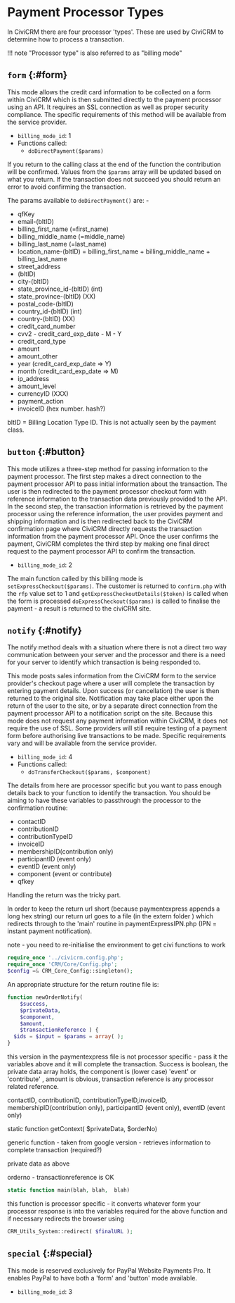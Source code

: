 # Payment Processor Types

In CiviCRM there are four processor 'types'. These are used by CiviCRM to determine how to process a transaction.

!!! note
    "Processor type" is also referred to as "billing mode"

## `form` {:#form}

This mode allows the credit card information to be collected on a form within CiviCRM which is then submitted directly to the payment processor using an API. It requires an SSL connection as well as proper security compliance. The specific requirements of this method will be available from the service provider.

* `billing_mode_id`: 1
* Functions called:
    * `doDirectPayment($params)`

If you return to the calling class at the end of the function the
contribution will be confirmed. Values from the `$params` array will be
updated based on what you return.  If the transaction does not succeed
you should return an error to avoid confirming the transaction.

The params available to `doDirectPayment()` are: -

- qfKey
- email-(bltID)
- billing_first_name (=first_name)
- billing_middle_name (=middle_name)
- billing_last_name (=last_name)
- location_name-(bltID) = billing_first_name + billing_middle_name + billing_last_name
- street_address
- (bltID)
- city-(bltID)
- state_province_id-(bltID) (int)
- state_province-(bltID) (XX)
- postal_code-(bltID)
- country_id-(bltID) (int)
- country-(bltID) (XX)
- credit_card_number
- cvv2 - credit_card_exp_date - M - Y
- credit_card_type
- amount
- amount_other
- year (credit_card_exp_date =&gt; Y)
- month (credit_card_exp_date =&gt; M)
- ip_address
- amount_level
- currencyID (XXX)
- payment_action
- invoiceID (hex number. hash?)

bltID = Billing Location Type ID. This is not actually seen by the
payment class.

## `button` {:#button}

This mode utilizes a three-step method for passing information to the payment processor. The first step makes a direct connection to the payment processor API to pass initial information about the transaction. The user is then redirected to the payment processor checkout form with reference information to the transaction data previously provided to the API. In the second step, the transaction information is retrieved by the payment processor using the reference information, the user provides payment and shipping information and is then redirected back to the CiviCRM confirmation page where CiviCRM directly requests the transaction information from the payment processor API. Once the user confirms the payment, CiviCRM completes the third step by making one final direct request to the payment processor API to confirm the transaction.

* `billing_mode_id`: 2

The main function called by this billing mode is `setExpressCheckout($params)`. The customer is returned to `confirm.php` with the `rfp` value set to 1 and `getExpressCheckoutDetails($token)` is called when the form is processed `doExpressCheckout($params)` is called to finalise the payment - a result is returned to the civiCRM site.

## `notify` {:#notify}

The notify method deals with a situation where there is not a direct two way communication between your server and the processor and there is a need for your server to identify which transaction is being responded to.
 
This mode posts sales information from the CiviCRM form to the service provider's checkout page where a user will complete the transaction by entering payment details. Upon success (or cancellation) the user is then returned to the original site. Notification may take place either upon the return of the user to the site, or by a separate direct connection from the payment processor API to a notification script on the site. Because this mode does not request any payment information within CiviCRM, it does not require the use of SSL. Some providers will still require testing of a payment form before authorising live transactions to be made. Specific requirements vary and will be available from the service provider.

* `billing_mode_id`: 4
* Functions called:
    * `doTransferCheckout($params, $component)`

The details from here are processor specific but you want to pass
enough details back to your function to identify the transaction. You
should be aiming to have these variables to passthrough the processor to
the confirmation routine:

* contactID
* contributionID
* contributionTypeID
* invoiceID
* membershipID(contribution only)
* participantID (event only)
* eventID (event only)
* component (event or contribute)
* qfkey

Handling the return was the tricky part.

In order to keep the return url short (because paymentexpress appends a
long hex string) our return url goes to a file (in the extern folder )
which redirects through to the 'main' routine in paymentExpressIPN.php
(IPN = instant payment notification). 

note - you need to  re-initialise the environment to get civi
functions to work

```php
require_once '../civicrm.config.php';
require_once 'CRM/Core/Config.php';
$config =& CRM_Core_Config::singleton();
```

An appropriate structure for the return routine file is:

```php
function newOrderNotify(
    $success,
    $privateData,
    $component,
    $amount,
    $transactionReference ) {
  $ids = $input = $params = array( );
}
```

this version in the paymentexpress file is not processor specific -
pass it the variables above and it will complete the transaction.
Success is boolean, the private data array holds, the component is
(lower case) 'event' or 'contribute' , amount is obvious, transaction
reference is any processor related reference.

contactID, contributionID, contributionTypeID,invoiceID,
membershipID(contribution only), participantID (event only), eventID
(event only)

static function getContext( $privateData, $orderNo)

generic function - taken from google version - retrieves information
to complete transaction (required?)

private data as above

orderno - transactionreference is OK

```php
static function main(blah, blah,  blah)
```

this function is processor specific - it  converts whatever form your
processor response is into the variables required for the above
function and if necessary redirects the browser using

```php
CRM_Utils_System::redirect( $finalURL );
```


## `special` {:#special}

This mode is reserved exclusively for PayPal Website Payments Pro. It enables PayPal to have both a 'form' and 'button' mode available.

* `billing_mode_id`: 3

